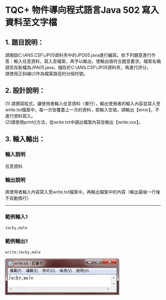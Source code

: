 # TQC+ 物件導向程式語言Java 502 寫入資料至文字檔

## 1. 題目說明：
請開啟C:\ANS.CSF\JP05資料夾中的JPD05.java進行編寫。依下列題意進行作答：輸入任意資料，寫入至檔案，再予以輸出，使輸出值符合題意要求。檔案名稱請另存新檔為JPA05.java，儲存於C:\ANS.CSF\JP05資料夾，再進行評分。  
請使用正斜線(/)作為檔案路徑的分隔符號。

## 2. 設計說明：
(1) 請撰寫程式，讓使用者輸入任意資料（單行），輸出使用者的輸入內容並寫入至write.txt檔案中，每一次皆覆蓋上一次的資料，若輸入空值，請輸出【error】，不進行資料寫入。  
(2)請使用print()方法，從write.txt中讀出檔案內容並輸出【write:xxx】。

## 3. 輸入輸出：
### 輸入說明
任意資料

### 輸出說明
將使用者輸入內容寫入至write.txt檔案中。再輸出檔案中的內容（輸出最後一行後不自動換行）

---

### 範例輸入1
```
Jacky,male
```
### 範例輸出1
```
write:Jacky,male
```
![](JP1502-01.png)